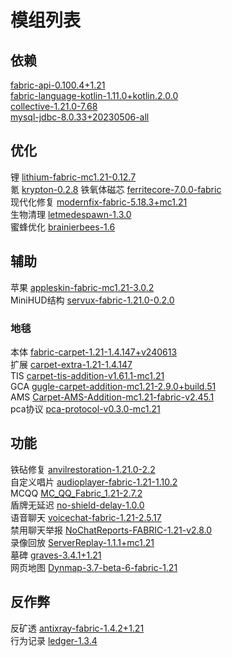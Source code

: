# 模组列表

## 依赖

[fabric-api-0.100.4+1.21](https://www.mcmod.cn/class/3124.html)  
[fabric-language-kotlin-1.11.0+kotlin.2.0.0](https://www.mcmod.cn/class/2126.html)  
[collective-1.21.0-7.68](https://www.mcmod.cn/class/2652.html)  
[mysql-jdbc-8.0.33+20230506-all](https://modrinth.com/plugin/mysql-jdbc/)

## 优化

锂 [lithium-fabric-mc1.21-0.12.7](https://www.mcmod.cn/class/2292.html)  
氪 [krypton-0.2.8](https://www.mcmod.cn/class/3399.html)
铁氧体磁芯 [ferritecore-7.0.0-fabric](https://www.mcmod.cn/class/3888.html)  
现代化修复 [modernfix-fabric-5.18.3+mc1.21](https://www.mcmod.cn/class/8714.html)  
生物清理 [letmedespawn-1.3.0](https://www.mcmod.cn/class/7415.html)  
蜜蜂优化 [brainierbees-1.6](https://modrinth.com/mod/brainier-bees)  

## 辅助

苹果 [appleskin-fabric-mc1.21-3.0.2](https://www.mcmod.cn/class/744.html)  
MiniHUD结构 [servux-fabric-1.21.0-0.2.0](https://www.mcmod.cn/class/5219.html)  

### 地毯

本体 [fabric-carpet-1.21-1.4.147+v240613](https://www.mcmod.cn/class/2361.html)  
扩展 [carpet-extra-1.21-1.4.147](https://www.mcmod.cn/class/3325.html)  
TIS [carpet-tis-addition-v1.61.1-mc1.21](https://www.mcmod.cn/class/5664.html)  
GCA [gugle-carpet-addition-mc1.21-2.9.0+build.51](https://www.mcmod.cn/class/7305.html)  
AMS [Carpet-AMS-Addition-mc1.21-fabric-v2.45.1](https://www.mcmod.cn/class/8937.html)  
pca协议 [pca-protocol-v0.3.0-mc1.21](https://github.com/Fallen-Breath/pca-protocol)  

## 功能

铁砧修复 [anvilrestoration-1.21.0-2.2](https://www.mcmod.cn/class/5346.html)  
自定义唱片 [audioplayer-fabric-1.21-1.10.2](https://www.mcmod.cn/class/9364.html)  
MCQQ [MC_QQ_Fabric_1.21-2.7.2](https://github.com/17TheWord/MC_QQ_Fabric)  
盾牌无延迟 [no-shield-delay-1.0.0](https://www.mcmod.cn/class/15275.html)  
语音聊天 [voicechat-fabric-1.21-2.5.17](https://www.mcmod.cn/class/3693.html)  
禁用聊天举报 [NoChatReports-FABRIC-1.21-v2.8.0](https://www.mcmod.cn/class/6756.html)  
录像回放 [ServerReplay-1.1.1+mc1.21](https://www.mcmod.cn/class/13949.html)  
墓碑 [graves-3.4.1+1.21](https://www.mcmod.cn/class/5082.html)  
网页地图 [Dynmap-3.7-beta-6-fabric-1.21](https://www.mcmod.cn/class/5796.html)  

## 反作弊

反矿透 [antixray-fabric-1.4.2+1.21](https://www.mcmod.cn/class/10718.html)  
行为记录 [ledger-1.3.4](https://www.mcmod.cn/class/5389.html)  
